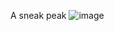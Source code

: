 A sneak peak
![image](https://github.com/paradooxx/EndlessRunnerVersionParas/assets/55276059/a89c4ad5-d763-4b09-a44e-56b99ebd9ab7)

